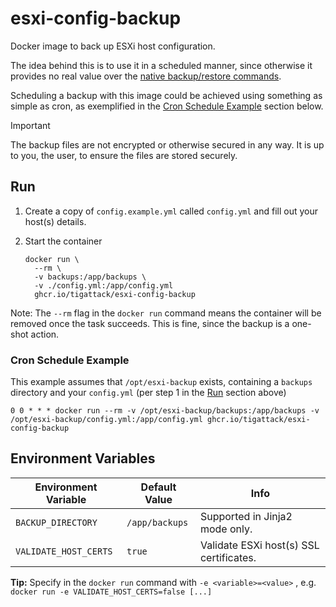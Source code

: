 # esxi-config-backup

Docker image to back up ESXi host configuration.

The idea behind this is to use it in a scheduled manner, since otherwise it provides no real value over the [native backup/restore commands](https://kb.vmware.com/s/article/2042141).

Scheduling a backup with this image could be achieved using something as simple as cron, as exemplified in the [Cron Schedule Example](#cron-schedule-example) section below.

> [!IMPORTANT]  
> The backup files are not encrypted or otherwise secured in any way. It is up to you, the user, to ensure the files are stored securely.

## Run

1. Create a copy of `config.example.yml` called `config.yml` and fill out your host(s) details.

2. Start the container
    ```shell
    docker run \
      --rm \
      -v backups:/app/backups \
      -v ./config.yml:/app/config.yml
      ghcr.io/tigattack/esxi-config-backup
    ```

Note: The `--rm` flag in the `docker run` command means the container will be removed once the task succeeds. This is fine, since the backup is a one-shot action.

### Cron Schedule Example

This example assumes that `/opt/esxi-backup` exists, containing a `backups` directory and your `config.yml` (per step 1 in the [Run](#run) section above)

`0 0 * * * docker run --rm -v /opt/esxi-backup/backups:/app/backups -v /opt/esxi-backup/config.yml:/app/config.yml ghcr.io/tigattack/esxi-config-backup`

## Environment Variables

| Environment Variable  | Default Value  | Info                                    |
|-----------------------|----------------|-----------------------------------------|
| `BACKUP_DIRECTORY`    | `/app/backups` | Supported in Jinja2 mode only.          |
| `VALIDATE_HOST_CERTS` | `true`         | Validate ESXi host(s) SSL certificates. |

**Tip:** Specify in the `docker run` command with `-e <variable>=<value>` , e.g. `docker run -e VALIDATE_HOST_CERTS=false [...]`
